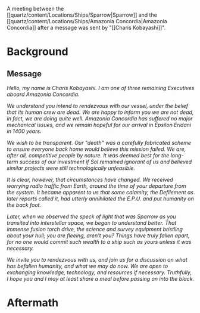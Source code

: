 A meeting between the [[quartz/content/Locations/Ships/Sparrow|Sparrow]] and the [[quartz/content/Locations/Ships/Amazonia Concordia|Amazonia Concordia]] after a message was sent by "[[Charis Kobayashi]]".

# Background
## Message
*Hello, my name is Charis Kobayashi. I am one of three remaining Executives aboard Amazonia Concordia.* 

*We understand you intend to rendezvous with our vessel, under the belief that its human crew are dead. We are happy to inform you we are not dead, in fact, we are doing quite well. Amazonia Concordia has suffered no major mechanical issues, and we remain hopeful for our arrival in Epsilon Eridani in 1400 years.* 

*We wish to be transparent. Our "death" was a carefully fabricated scheme to ensure everyone back home would believe this mission failed. We are, after all, competitive people by nature. It was deemed best for the long-term success of our investment if Sol remained ignorant of us and believed similar projects were still technologically unfeasible.* 

*It is clear, however, that circumstances have changed. We received worrying radio traffic from Earth, around the time of your departure from the system. It became apparent to us that some calamity, the Defilement as later reports called it, had utterly annihilated the E.P.U. and put humanity on the back foot.* 

*Later, when we observed the speck of light that was Sparrow as you transited into interstellar space, we began to understand better. That immense fusion torch drive, the science and survey equipment bristling about your hull; you are fleeing, aren't you? Things have truly fallen apart, for no one would commit such wealth to a ship such as yours unless it was necessary.* 

*We invite you to rendezvous with us, and join us for a discussion on what has befallen humanity, and what we may do now. We are open to exchanging knowledge, technology, and resources if necessary. Truthfully, I hope you and I may at least share a meal before passing on into the black.*

# Aftermath
